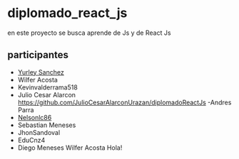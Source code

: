 # diplomado_react_js

en este proyecto se busca aprende de Js y de React Js 
## participantes

- [Yurley Sanchez ](https://github.com/Yursksf1)
- Wilfer Acosta
- Kevinvalderrama518
- Julio Cesar Alarcon https://github.com/JulioCesarAlarconUrazan/diplomadoReactJs
-Andres Parra
- [Nelsonlc86](https://github.com/Nelsonlc86)
- Sebastian Meneses
- JhonSandoval
- EduCnz4
- Diego Meneses
Wilfer Acosta
Hola!